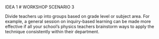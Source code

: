 IDEA 1 # WORKSHOP
   SCENARIO 3
   
Divide teachers up into groups based on grade level or subject area. For example, a general session on inquiry-based learning can be made more effective if all your school’s physics teachers brainstorm ways to apply the technique consistently within their department.
